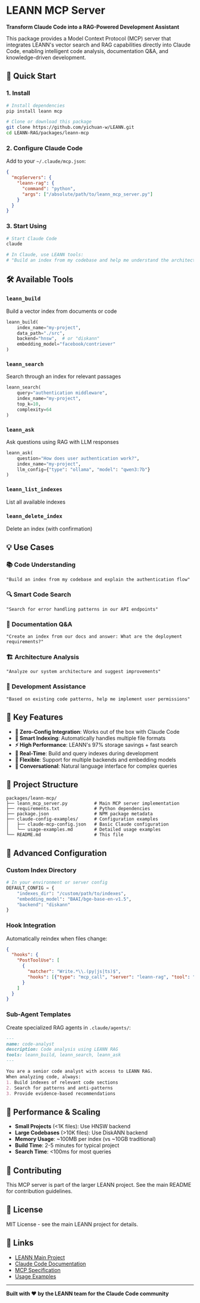 # LEANN MCP Server

**Transform Claude Code into a RAG-Powered Development Assistant**

This package provides a Model Context Protocol (MCP) server that integrates LEANN's vector search and RAG capabilities directly into Claude Code, enabling intelligent code analysis, documentation Q&A, and knowledge-driven development.

## 🚀 Quick Start

### 1. Install

```bash
# Install dependencies
pip install leann mcp

# Clone or download this package
git clone https://github.com/yichuan-w/LEANN.git
cd LEANN-RAG/packages/leann-mcp
```

### 2. Configure Claude Code

Add to your `~/.claude/mcp.json`:

```json
{
  "mcpServers": {
    "leann-rag": {
      "command": "python",
      "args": ["/absolute/path/to/leann_mcp_server.py"]
    }
  }
}
```

### 3. Start Using

```bash
# Start Claude Code
claude

# In Claude, use LEANN tools:
# "Build an index from my codebase and help me understand the architecture"
```

## 🛠️ Available Tools

### `leann_build`
Build a vector index from documents or code
```python
leann_build(
    index_name="my-project",
    data_path="./src",
    backend="hnsw",  # or "diskann"
    embedding_model="facebook/contriever"
)
```

### `leann_search`
Search through an index for relevant passages
```python
leann_search(
    query="authentication middleware",
    index_name="my-project",
    top_k=10,
    complexity=64
)
```

### `leann_ask`
Ask questions using RAG with LLM responses
```python
leann_ask(
    question="How does user authentication work?",
    index_name="my-project",
    llm_config={"type": "ollama", "model": "qwen3:7b"}
)
```

### `leann_list_indexes`
List all available indexes

### `leann_delete_index`
Delete an index (with confirmation)

## 💡 Use Cases

### 📚 **Code Understanding**
```
"Build an index from my codebase and explain the authentication flow"
```

### 🔍 **Smart Code Search**
```
"Search for error handling patterns in our API endpoints"
```

### 📖 **Documentation Q&A**
```
"Create an index from our docs and answer: What are the deployment requirements?"
```

### 🏗️ **Architecture Analysis**
```
"Analyze our system architecture and suggest improvements"
```

### 🔧 **Development Assistance**
```
"Based on existing code patterns, help me implement user permissions"
```

## 🎯 Key Features

- **🔌 Zero-Config Integration**: Works out of the box with Claude Code
- **🧠 Smart Indexing**: Automatically handles multiple file formats
- **⚡ High Performance**: LEANN's 97% storage savings + fast search
- **🔄 Real-Time**: Build and query indexes during development
- **🎨 Flexible**: Support for multiple backends and embedding models
- **💬 Conversational**: Natural language interface for complex queries

## 📁 Project Structure

```
packages/leann-mcp/
├── leann_mcp_server.py          # Main MCP server implementation
├── requirements.txt             # Python dependencies
├── package.json                 # NPM package metadata
├── claude-config-examples/      # Configuration examples
│   ├── claude-mcp-config.json   # Basic Claude configuration
│   └── usage-examples.md        # Detailed usage examples
└── README.md                    # This file
```

## 🔧 Advanced Configuration

### Custom Index Directory
```python
# In your environment or server config
DEFAULT_CONFIG = {
    "indexes_dir": "/custom/path/to/indexes",
    "embedding_model": "BAAI/bge-base-en-v1.5",
    "backend": "diskann"
}
```

### Hook Integration
Automatically reindex when files change:

```json
{
  "hooks": {
    "PostToolUse": [
      {
        "matcher": "Write.*\\.(py|js|ts)$",
        "hooks": [{"type": "mcp_call", "server": "leann-rag", "tool": "leann_build"}]
      }
    ]
  }
}
```

### Sub-Agent Templates
Create specialized RAG agents in `.claude/agents/`:

```markdown
---
name: code-analyst
description: Code analysis using LEANN RAG
tools: leann_build, leann_search, leann_ask
---

You are a senior code analyst with access to LEANN RAG.
When analyzing code, always:
1. Build indexes of relevant code sections
2. Search for patterns and anti-patterns
3. Provide evidence-based recommendations
```

## 🚀 Performance & Scaling

- **Small Projects** (<1K files): Use HNSW backend
- **Large Codebases** (>10K files): Use DiskANN backend
- **Memory Usage**: ~100MB per index (vs ~10GB traditional)
- **Build Time**: 2-5 minutes for typical project
- **Search Time**: <100ms for most queries

## 🤝 Contributing

This MCP server is part of the larger LEANN project. See the main README for contribution guidelines.

## 📄 License

MIT License - see the main LEANN project for details.

## 🔗 Links

- [LEANN Main Project](../../README.md)
- [Claude Code Documentation](https://docs.anthropic.com/claude/docs/claude-code)
- [MCP Specification](https://modelcontextprotocol.io/)
- [Usage Examples](claude-config-examples/usage-examples.md)

---

**Built with ❤️ by the LEANN team for the Claude Code community**
